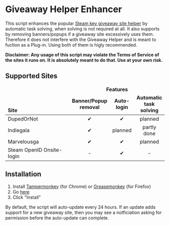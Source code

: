 # Giveaway Helper Enhancer
This script enhances the popular [Steam key giveaway site helper](https://github.com/Citrinate/giveawayHelper) by automatic task solving, when solving is not required at all. It also supports by removing banners/popups if a giveaway site excessively uses them. Therefore it does not interfere with the Giveaway Helper and is meant to fuction as a Plug-in. Using both of them is higly recommended.

**Disclaimer: Any usage of this script may violate the Terms of Service of the sites it runs on. It is absolutely meant to do that. Use at your own risk.**

## Supported Sites
<table>
  <thead>
    <tr>
      <td rowspan="2" width="444px" valign="bottom"><strong>Site</strong></td>
      <td colspan="3" width="443px" align="center"><strong>Features</strong></td>
    </tr>
    <tr>
      <td align="center"><strong>Banner/Popup removal</strong></td>
      <td align="center"><strong>Auto-login</strong></td>
      <td align="center"><strong>Automatic task solving</strong></td>
    </tr>
  </thead>
  <tbody>
    <tr><td>DupedOrNot</td><td align="center">✔</td><td align="center">✔</td><td align="center">planned</td></tr>
    <tr><td>Indiegala</td><td align="center">✔</td><td align="center">planned</td><td align="center">partly done</td></tr>
    <tr><td>Marvelousga</td><td align="center">✔</td><td align="center">✔</td><td align="center">planned</td></tr>
    <tr><td>Steam OpenID Onsite-login</td><td align="center">-</td><td align="center">✔</td><td align="center">-</td></tr>
    <!--
    <tr><td>ChubbyKeys</td><td align="center">✔</td><td></td><td></td></tr>
    <tr><td>Embloo</td><td align="center">✔</td><td></td><td></td></tr>
    <tr><td>GetKeys</td><td align="center">✔</td><td></td><td align="center">✔</td></tr>
    <tr><td>Ghame.ru</td><td align="center">✔</td><td></td><td></td></tr>
    <tr><td>GiftyBundle</td><td align="center">✔</td><td></td><td></td></tr>
    <tr><td>Giveawayhopper</td><td align="center">✔</td><td></td><td></td></tr>
    <tr><td>Gleam.io (<a href="https://raw.githubusercontent.com/Citrinate/giveawayHelper/master/images/gleam.png">preview</a>)</td><td align="center">✔</td><td align="center">✔</td><td align="center">✔</td></tr>
    <tr><td>HRK</td><td align="center">✔</td><td></td><td></td></tr>
    <tr><td>Key Champions</td><td align="center">✔</td><td></td><td></td></tr>
    <tr><td>Prys.ga</td><td align="center">✔</td><td></td><td></td></tr>
    <tr><td>Simplo.gg</td><td align="center">✔</td><td></td><td></td></tr>
    <tr><td>Steam Friends</td><td align="center">✔</td><td></td><td></td></tr>
    <tr><td>Treasure Giveaways</td><td align="center">✔</td><td></td><td></td></tr>
    <tr><td>Who's Gaming Now?!</td><td align="center">✔</td><td></td><td></td></tr>
    -->
  </tbody>
</table>

## Installation
1. Install [Tampermonkey](https://chrome.google.com/webstore/detail/tampermonkey/dhdgffkkebhmkfjojejmpbldmpobfkfo) (for Chrome) or [Greasemonkey](https://addons.mozilla.org/en-US/firefox/addon/greasemonkey/) (for Firefox)
2. Go [here](https://raw.githubusercontent.com/gekkedev/giveawayHelperEnhancer/master/giveawayHelperEnhancer.user.js)
3. Click "Install"

By default, the script will auto-update every 24 hours.  If an update adds support for a new giveaway site, then you may see a notficiation asking for permission before the auto-update can complete.
